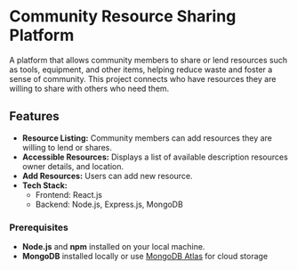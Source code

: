 # Community Resource Sharing Platform
A platform that allows community members to share or lend resources such as tools, equipment, and other items, helping reduce waste and foster a sense of community. This project connects who have resources they are willing to share with others who need them.

## Features
- **Resource Listing:** Community members can add resources they are willing to lend or shares.
- **Accessible Resources:** Displays a list of available description resources owner details, and location.
- **Add Resources:** Users can add new resource.
- **Tech Stack:**
  - Frontend: React.js
  - Backend: Node.js, Express.js, MongoDB
    
### Prerequisites
- **Node.js** and **npm** installed on your local machine.
- **MongoDB** installed locally or use [MongoDB Atlas](https://www.mongodb.com/cloud/atlas) for cloud storage

